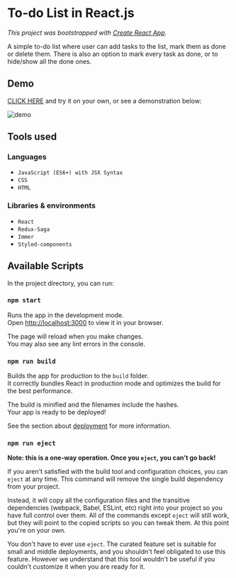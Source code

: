 # To-do List in React.js

*This project was bootstrapped with [Create React App](https://github.com/facebook/create-react-app).*

A simple to-do list where user can add tasks to the list, mark them as done or delete them. There is also an option to mark every task as done, or to hide/show all the done ones.

## Demo

[CLICK HERE](https://michal-owsiak.github.io/to-do-list-react/) and try it on your own, or see a demonstration below:

![demo](https://github.com/michal-owsiak/to-do-list-react/blob/master/demo.gif?raw=true)

## Tools used

### Languages

- `JavaScript (ES6+) with JSX Syntax`
- `CSS`
- `HTML`

### Libraries & environments

- `React`
- `Redux-Saga`
- `Immer`
- `Styled-components`

## Available Scripts

In the project directory, you can run:

### `npm start`

Runs the app in the development mode.\
Open [http://localhost:3000](http://localhost:3000) to view it in your browser.

The page will reload when you make changes.\
You may also see any lint errors in the console.

### `npm run build`

Builds the app for production to the `build` folder.\
It correctly bundles React in production mode and optimizes the build for the best performance.

The build is minified and the filenames include the hashes.\
Your app is ready to be deployed!

See the section about [deployment](https://facebook.github.io/create-react-app/docs/deployment) for more information.

### `npm run eject`

**Note: this is a one-way operation. Once you `eject`, you can't go back!**

If you aren't satisfied with the build tool and configuration choices, you can `eject` at any time. This command will remove the single build dependency from your project.

Instead, it will copy all the configuration files and the transitive dependencies (webpack, Babel, ESLint, etc) right into your project so you have full control over them. All of the commands except `eject` will still work, but they will point to the copied scripts so you can tweak them. At this point you're on your own.

You don't have to ever use `eject`. The curated feature set is suitable for small and middle deployments, and you shouldn't feel obligated to use this feature. However we understand that this tool wouldn't be useful if you couldn't customize it when you are ready for it.